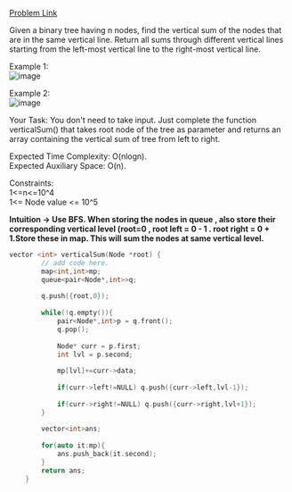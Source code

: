 [Problem Link](https://www.geeksforgeeks.org/problems/vertical-sum/1)<br>

Given a binary tree having n nodes, find the vertical sum of the nodes that are in the same vertical line. Return all sums through different vertical lines starting from the left-most vertical line to the right-most vertical line.<br>

Example 1:<br>
![image](https://github.com/akscpp/GeeksforGeeks_POTD/assets/129672950/74e6bc1c-5d69-4147-a438-5ef1c10569e8)

Example 2:<br>
![image](https://github.com/akscpp/GeeksforGeeks_POTD/assets/129672950/b2ea063b-b156-4c1e-96e4-5051742105b4)

Your Task:
You don't need to take input. Just complete the function verticalSum() that takes root node of the tree as parameter and returns an array containing the vertical sum of tree from left to right.<br>

Expected Time Complexity: O(nlogn).<br>
Expected Auxiliary Space: O(n).<br>

Constraints:<br>
1<=n<=10^4<br>
1<= Node value <= 10^5<br>

__Intuition -> Use BFS. When storing the nodes in queue , also store their corresponding vertical level (root=0 , root left = 0 - 1 . root right = 0 + 1.Store these in map. This will sum the nodes at same vertical level.__

```C++
vector <int> verticalSum(Node *root) {
        // add code here.
        map<int,int>mp;
        queue<pair<Node*,int>>q;
        
        q.push({root,0});
        
        while(!q.empty()){
            pair<Node*,int>p = q.front();
            q.pop();
            
            Node* curr = p.first;
            int lvl = p.second;
            
            mp[lvl]+=curr->data;
            
            if(curr->left!=NULL) q.push({curr->left,lvl-1});
            
            if(curr->right!=NULL) q.push({curr->right,lvl+1});
        }
        
        vector<int>ans;
        
        for(auto it:mp){
            ans.push_back(it.second);
        }
        return ans;
    }
```
